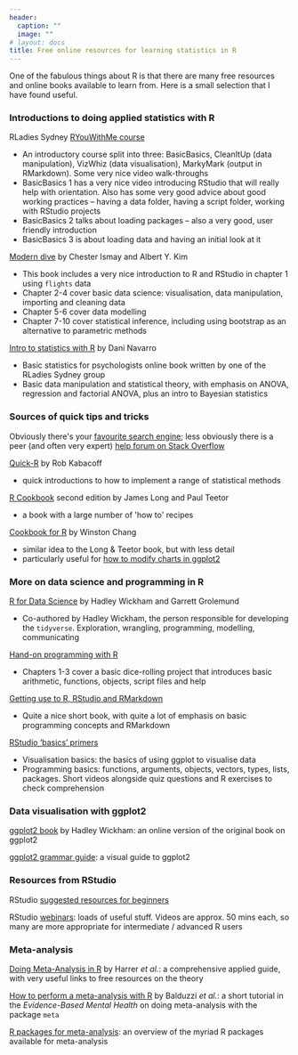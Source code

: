 ```yaml
---
header:
  caption: ""
  image: ""
# layout: docs
title: Free online resources for learning statistics in R
---
```


One of the fabulous things about R is that there are many free resources and online books available to learn from.  Here is a small selection that I have found useful.  

### Introductions to doing applied statistics with R

RLadies Sydney [RYouWithMe course](https://rladiessydney.org/courses/ryouwithme/)
- An introductory course split into three: BasicBasics, CleanItUp (data manipulation), VizWhiz (data visualisation), MarkyMark (output in RMarkdown).  Some very nice video walk-throughs
- BasicBasics 1 has a very nice video introducing RStudio that will really help with orientation.  Also has some very good advice about good working practices – having a data folder, having a script folder, working with RStudio projects
- BasicBasics 2 talks about loading packages – also a very good, user friendly introduction
- BasicBasics 3 is about loading data and having an initial look at it

[Modern dive](https://moderndive.com/index.html) by Chester Ismay and Albert Y. Kim
- This book includes a very nice introduction to R and RStudio in chapter 1 using `flights` data
- Chapter 2-4 cover basic data science: visualisation, data manipulation, importing and cleaning data
- Chapter 5-6 cover data modelling
- Chapter 7-10 cover statistical inference, including using bootstrap as an alternative to parametric methods

[Intro to statistics with R](https://learningstatisticswithr.com/) by Dani Navarro
- Basic statistics for psychologists online book written by one of the RLadies Sydney group
- Basic data manipulation and statistical theory, with emphasis on ANOVA, regression and factorial ANOVA, plus an intro to Bayesian statistics

### Sources of quick tips and tricks

Obviously there's your [favourite search engine](https://duckduckgo.com/); less obviously there is a peer (and often very expert) [help forum on Stack Overflow](https://stackoverflow.com/questions/tagged/r)

[Quick-R](https://www.statmethods.net/) by Rob Kabacoff
- quick introductions to how to implement a range of statistical methods

[R Cookbook](https://rc2e.com/) second edition by James Long and Paul Teetor
- a book with a large number of 'how to' recipes

[Cookbook for R](http://www.cookbook-r.com/) by Winston Chang
- similar idea to the Long & Teetor book, but with less detail
- particularly useful for [how to modify charts in ggplot2](http://www.cookbook-r.com/Graphs/)

### More on data science and programming in R

[R for Data Science](https://r4ds.had.co.nz/) by Hadley Wickham and Garrett Grolemund
- Co-authored by Hadley Wickham, the person responsible for developing the `tidyverse`.  Exploration, wrangling, programming, modelling, communicating 

[Hand-on programming with R](https://rstudio-education.github.io/hopr/)
- Chapters 1-3 cover a basic dice-rolling project that introduces basic arithmetic, functions, objects, script files and help

[Getting use to R, RStudio and RMarkdown](https://rbasics.netlify.app/index.html) 
- Quite a nice short book, with quite a lot of emphasis on basic programming concepts and RMarkdown

[RStudio ‘basics’ primers](https://rstudio.cloud/learn/primers/1) 
- Visualisation basics: the basics of using ggplot to visualise data
- Programming basics: functions, arguments, objects, vectors, types, lists, packages.  Short videos alongside quiz questions and R exercises to check comprehension


### Data visualisation with ggplot2

[ggplot2 book](https://ggplot2-book.org/) by Hadley Wickham: an online version of the original book on ggplot2

[ggplot2 grammar guide](https://evamaerey.github.io/ggplot2_grammar_guide/about): a visual guide to ggplot2


### Resources from RStudio

RStudio [suggested resources for beginners](https://education.rstudio.com/learn/beginner/)

RStudio [webinars](https://rstudio.com/resources/webinars/): loads of useful stuff. Videos are approx. 50 mins each, so many are more appropriate for intermediate / advanced R users


### Meta-analysis

[Doing Meta-Analysis in R](https://bookdown.org/MathiasHarrer/Doing_Meta_Analysis_in_R/) by Harrer *et al.*: a comprehensive applied guide, with very useful links to free resources on the theory

[How to perform a meta-analysis with R](https://ebmh.bmj.com/content/22/4/153) by Balduzzi *et al.*: a short tutorial in the *Evidence-Based Mental Health* on doing meta-analysis with the package `meta`

[R packages for meta-analysis](https://cran.r-project.org/view=MetaAnalysis): an overview of the myriad R packages available for meta-analysis
